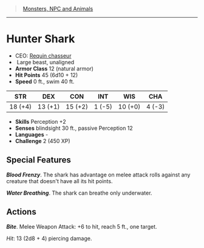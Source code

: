 ﻿---
!MonsterVO
Type: beast
Size: Large
Alignment: unaligned
ArmorClass: 12 (natural armor)
HitPoints: 45 (6d10 + 12)
Speed: 0 ft., swim 40 ft.
Strength: 18 (+4)
Dexterity: 13 (+1)
Constitution: 15 (+2)
Intelligence: ' 1 (-5)'
Wisdom: 10 (+0)
Charisma: ' 4 (-3)'
Skills: Perception +2
Senses: blindsight 30 ft., passive Perception 12
Languages: '-'
Challenge: 2 (450 XP)
Id: monsters_vo.md#hunter-shark
ParentLink: monsters_vo.md#monsters-npc-and-animals
Name: Hunter Shark
ParentName: Monsters, NPC and Animals
NameLevel: 1
AltName: '[Requin chasseur](hd_monsters_requin_chasseur.md)'
---
> [Monsters, NPC and Animals](srd_monsters.md)

---

# Hunter Shark

- CEO: [Requin chasseur](hd_monsters_requin_chasseur.md)
-  Large beast, unaligned
- **Armor Class** 12 (natural armor)
- **Hit Points** 45 (6d10 + 12)
- **Speed** 0 ft., swim 40 ft.

|STR|DEX|CON|INT|WIS|CHA|
|---|---|---|---|---|---|
|18 (+4)|13 (+1)|15 (+2)| 1 (-5)|10 (+0)| 4 (-3)|

- **Skills** Perception +2
- **Senses** blindsight 30 ft., passive Perception 12
- **Languages** -
- **Challenge** 2 (450 XP)

## Special Features

**_Blood Frenzy_**. The shark has advantage on melee attack rolls against any creature that doesn't have all its hit points.

**_Water Breathing_**. The shark can breathe only underwater.

## Actions

**_Bite_**. Melee Weapon Attack: +6 to hit, reach 5 ft., one target.

_Hit_: 13 (2d8 + 4) piercing damage.

